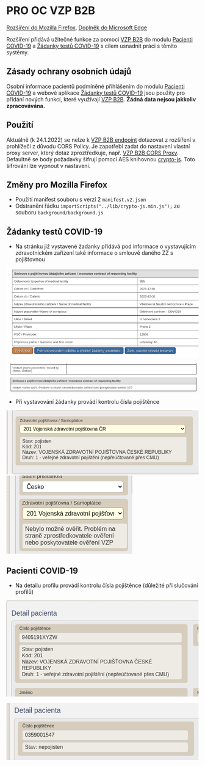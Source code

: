 # PRO OC VZP B2B

[Rozšíření do Mozilla Firefox](https://addons.mozilla.org/addon/pro-oc-vzp-b2b/), [Doplněk do Microsoft Edge](https://microsoftedge.microsoft.com/addons/detail/pro-oc-vzp-b2b/jnapoepiholgibghopdmjmakfkmhdpca)

Rozšíření přidává užitečné funkce za pomoci [VZP B2B](https://www.vzp.cz/e-vzp/b2b-komunikace) do modulu [Pacienti COVID-19](https://ereg.ksrzis.cz/Registr/CUDZadanky/VyhledaniPacienta) a [Žádanky testů COVID-19](https://eregpublicsecure.ksrzis.cz/Registr/CUD/Overeni) s cílem usnadnit práci s těmito systémy.

## Zásady ochrany osobních údajů

Osobní informace pacientů podmíněné přihlášením do modulu [Pacienti COVID-19](https://ereg.ksrzis.cz/Registr/CUDZadanky/VyhledaniPacienta) a webové aplikace [Žádanky testů COVID-19](https://eregpublicsecure.ksrzis.cz/Registr/CUD/Overeni) jsou použity pro přidání nových funkcí, které využívají [VZP B2B](https://www.vzp.cz/e-vzp/b2b-komunikace). **Žádná data nejsou jakkoliv zpracovávána.**

## Použití

Aktuálně (k 24.1.2022) se nelze k [VZP B2B endpoint](https://prod.b2b.vzp.cz) dotazovat z rozšíření v prohlížeči z důvodu CORS Policy. Je zapotřebí zadat do nastavení vlastní proxy server, který dotaz zproztředkuje, např. [VZP B2B CORS Proxy](https://github.com/PRO-OC/pro-oc-vzp-b2b-cors-proxy). Defaultně se body požadavky šifrují pomocí AES knihovnou [crypto-js](https://github.com/brix/crypto-js). Toto šifrování lze vypnout v nastavení.

## Změny pro Mozilla Firefox

- Použití manifest souboru s verzí 2 ```manifest.v2.json```
- Odstranění řádku ```importScripts("../lib/crypto-js.min.js");``` ze souboru ```background/background.js``` 

## Žádanky testů COVID-19

- Na stránku již vystavené žadanky přidává pod informace o vystavujícím zdravotnickém zařízení také informace o smlouvě daného ZZ s pojišťovnou

![Preview](preview/smlouva_s_pojistovnou_zadajiciho_zarizeni.png)

![Preview](preview/smlouvu_nebylo_mozne_overit.png)

- Při vystavování žádanky provádí kontrolu čísla pojištěnce 

![Preview](preview/prubeh_pojisteni_pri_vytvareni.png)
![Preview](preview/nebylo_mozne_overit.png)

## Pacienti COVID-19

- Na detailu profilu provádí kontrolu čísla pojištěnce (důležité při slučování profilů)

![Preview](preview/prubeh_pojisteni_detail_pacienta.png)

![Preview](preview/prubeh_pojisteni_detail_pacienta_nepojisten.png)
